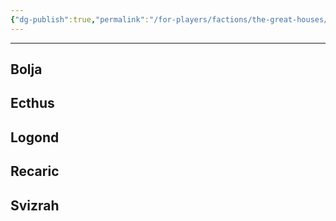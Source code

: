 ```yaml
---
{"dg-publish":true,"permalink":"/for-players/factions/the-great-houses/"}
---
```


***
## Bolja

## Ecthus

## Logond

## Recaric

## Svizrah
